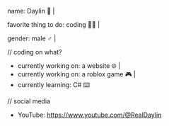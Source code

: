 name: Daylin 👨 |

favorite thing to do: coding 👩‍💻 |

gender: male ♂ |

// coding on what?

- currently working on: a website 🌐 |
- currently working on: a roblox game 🎮 |
- currently learning: C# ⌨️

// social media

- YouTube: https://www.youtube.com/@RealDaylin
